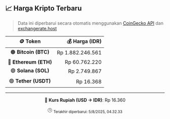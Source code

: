 

<!-- HARGA_KRIPTO -->
## 📈 Harga Kripto Terbaru

> Data ini diperbarui secara otomatis menggunakan [CoinGecko API](https://www.coingecko.com/) dan [exchangerate.host](https://exchangerate.host/)

<div align="center">

| 🪙 Token | 💰 Harga (IDR) |
|:------:|---------------:|
| 🟠 **Bitcoin (BTC)**   | Rp 1.882.246.561 |
| 🔵 **Ethereum (ETH)**  | Rp 60.762.220 |
| 🟣 **Solana (SOL)**    | Rp 2.749.867 |
| 🟢 **Tether (USDT)**   | Rp 16.368 |

---

💱 **Kurs Rupiah (USD → IDR)**: Rp 16.360

🕒 <sub>Terakhir diperbarui: 5/8/2025, 04.32.33</sub>

</div>
<!-- /HARGA_KRIPTO -->